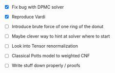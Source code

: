 
- [x] Fix bug with DPMC solver
- [x] Reproduce Vardi
- [ ] Introduce brute force of one ring of the donut
- [ ] Maybe clever way to hint at solver where to start
- [ ] Look into Tensor renormalization

- [ ] Classical Potts model to weighted CNF
- [ ] Write stuff down properly / proofs